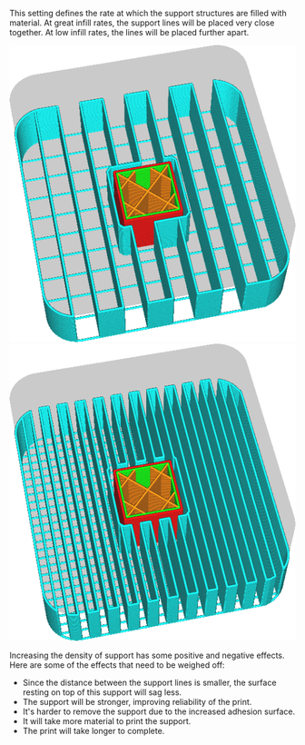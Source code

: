 This setting defines the rate at which the support structures are filled with material. At great infill rates, the support lines will be placed very close together. At low infill rates, the lines will be placed further apart.

![Low support density](../images/support_infill_rate_low.png)
![High support density](../images/support_infill_rate_high.png)

Increasing the density of support has some positive and negative effects. Here are some of the effects that need to be weighed off:
* Since the distance between the support lines is smaller, the surface resting on top of this support will sag less.
* The support will be stronger, improving reliability of the print.
* It's harder to remove the support due to the increased adhesion surface.
* It will take more material to print the support.
* The print will take longer to complete.